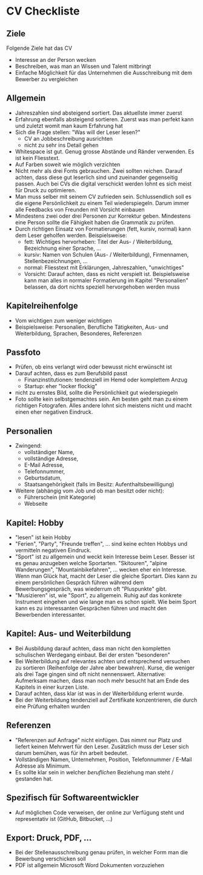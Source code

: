 # CV Checkliste #
## Ziele ##
Folgende Ziele hat das CV

- Interesse an der Person wecken
- Beschreiben, was man an Wissen und Talent mitbringt
- Einfache Möglichkeit für das Unternehmen die Ausschreibung mit dem Bewerber zu vergleichen

## Allgemein ##
- Jahreszahlen sind absteigend sortiert. Das aktuellste immer zuerst
- Erfahrung ebenfalls absteigend sortieren. Zuerst was man perfekt kann und zuletzt womit man kaum Erfahrung hat
- Sich die Frage stellen: "Was will der Leser lesen?"
  - CV an Jobbeschreibung ausrichten
  - nicht zu sehr ins Detail gehen
- Whitespace ist gut. Genug grosse Abstände und Ränder verwenden. Es ist kein Fliesstext.
- Auf Farben soweit wie möglich verzichten
- Nicht mehr als drei Fonts gebrauchen. Zwei sollten reichen. Darauf achten, dass diese gut leserlich sind und zueinander gegenseitig passen. Auch bei CVs die digital verschickt werden lohnt es sich meist für Druck zu optimieren.
- Man muss selber mit seinem CV zufrieden sein. Schlussendlich soll es die eigene Persönlichkeit zu einem Teil wiederspiegeln. Darum immer alle Feedbacks von Freunden mit Vorsicht einbauen
- Mindestens zwei oder drei Personen zur Korrektur geben. Mindestens eine Person sollte die Fähigkeit haben die Grammatik zu prüfen.
- Durch richtigen Einsatz von Formatierungen (fett, kursiv, normal) kann dem Leser geholfen werden. Beispielsweise:
  - fett: Wichtiges hervorheben: Titel der Aus- / Weiterbildung, Bezeichnung einer Sprache, ...
  - kursiv: Namen von Schulen (Aus- / Weiterbildung), Firmennamen, Stellenbezeichnungen, ...
  - normal: Fliesstext mit Erklärungen, Jahreszahlen, "unwichtiges"
  - Vorsicht: Darauf achten, dass es nicht verspielt ist. Beispielsweise kann man alles in normaler Formatierung im Kapitel "Personalien" belassen, da dort nichts speziell hervorgehoben werden muss

## Kapitelreihenfolge ##
- Vom wichtigen zum weniger wichtigen
- Beispielsweise: Personalien, Berufliche Tätigkeiten, Aus- und Weiterbildung, Sprachen, Besonderes, Referenzen

## Passfoto ##
- Prüfen, ob eins verlangt wird oder bewusst nicht erwünscht ist
- Darauf achten, dass es zum Berufsbild passt
  - Finanzinstitutionen: tendenziell im Hemd oder komplettem Anzug
  - Startup: eher "locker flockig"
- nicht zu ernstes Bild, sollte die Persönlichkeit gut wiederspiegeln
- Foto sollte kein selbstgemachtes sein. Am besten geht man zu einem richtigen Fotografen. Alles andere lohnt sich meistens nicht und macht einen eher negativen Eindruck.

## Personalien ##
- Zwingend:
  - vollständiger Name,
  - vollständige Adresse,
  - E-Mail Adresse,
  - Telefonnummer,
  - Geburtsdatum,
  - Staatsangehörigkeit (falls im Besitz: Aufenthaltsbewilligung)
- Weitere (abhängig vom Job und ob man besitzt oder nicht):
  - Führerschein (mit Kategorie)
  - Webseite

## Kapitel: Hobby ##
- "lesen" ist kein Hobby
- "Ferien", "Party", "Freunde treffen", ... sind keine echten Hobbys und vermitteln negativen Eindruck.
- "Sport" ist zu allgemein und weckt kein Interesse beim Leser. Besser ist es genau anzugeben welche Sportarten. "Skitouren", "alpine Wanderungen", "Mountainbikefahren", ... wecken eher ein Interesse. Wenn man Glück hat, macht der Leser die gleiche Sportart. Dies kann zu einem persönlichen Gespräch führen während dem Bewerbungsgespräch, was wiederrum oft "Pluspunkte" gibt.
- "Musizieren" ist, wie "Sport", zu allgemein. Ruhig auf das konkrete Instrument eingehen und wie lange man es schon spielt. Wie beim Sport kann es zu interessanten Gesprächen führen und macht den Bewerbenden interessanter. 

## Kapitel: Aus- und Weiterbildung ##
- Bei Ausbildung darauf achten, dass man nicht den kompletten schulischen Werdegang einbaut. Bei der ersten "besonderen"
- Bei Weiterbildung auf relevantes achten und entsprechend versuchen zu sortieren (Reihenfolge der Jahre aber bewahren). Kurse, die weniger als drei Tage gingen sind oft nicht nennenswert. Alternative: Aufmerksam machen, dass man noch mehr besucht hat am Ende des Kapitels in einer kurzen Liste.
- Darauf achten, dass klar ist was in der Weiterbildung erlernt wurde.
- Bei der Weiterbildung tendenziell auf Zertifikate konzentrieren, die durch eine Prüfung erhalten wurden

## Referenzen ##
- "Referenzen auf Anfrage" nicht einfügen. Das nimmt nur Platz und liefert keinen Mehrwert für den Leser. Zusätzlich muss der Leser sich darum bemühen, was für ihn arbeit bedeutet.
- Vollständigen Namen, Unternehmen, Position, Telefonnummer / E-Mail Adresse als Minimum.
- Es sollte klar sein in welcher *beruflichen* Beziehung man steht / gestanden hat.

## Spezifisch für Softwareentwickler ##
- Auf möglichen Code verweisen, der online zur Verfügung steht und representativ ist (GitHub, Bitbucket, ...)

## Export: Druck, PDF, ... ##
- Bei der Stellenausschreibung genau prüfen, in welcher Form man die Bewerbung verschicken soll
- PDF ist allgemein Microsoft Word Dokumenten vorzuziehen
